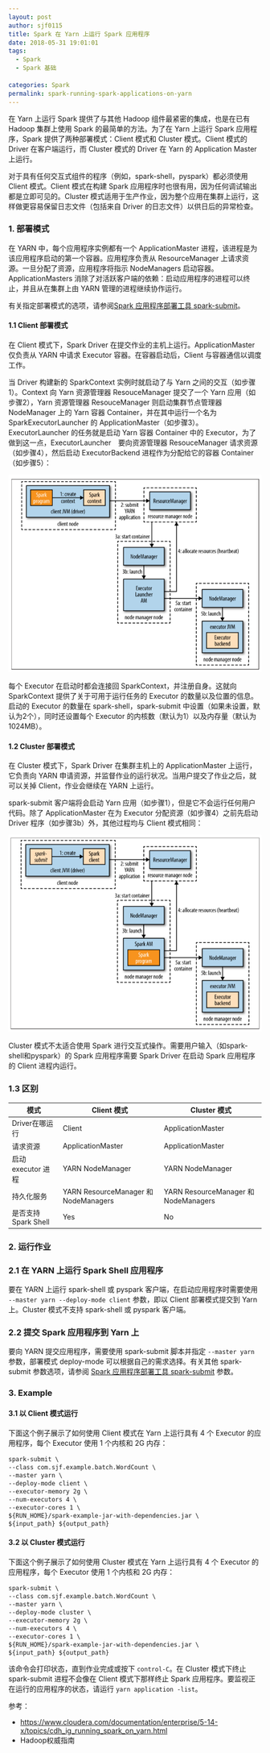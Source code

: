 ```yaml
---
layout: post
author: sjf0115
title: Spark 在 Yarn 上运行 Spark 应用程序
date: 2018-05-31 19:01:01
tags:
  - Spark
  - Spark 基础

categories: Spark
permalink: spark-running-spark-applications-on-yarn
---
```


在 Yarn 上运行 Spark 提供了与其他 Hadoop 组件最紧密的集成，也是在已有 Hadoop 集群上使用 Spark 的最简单的方法。为了在 Yarn 上运行 Spark 应用程序，Spark 提供了两种部署模式：Client 模式和 Cluster 模式。Client 模式的 Driver 在客户端运行，而 Cluster 模式的 Driver 在 Yarn 的 Application Master 上运行。

对于具有任何交互式组件的程序（例如，spark-shell，pyspark）都必须使用 Client 模式。Client 模式在构建 Spark 应用程序时也很有用，因为任何调试输出都是立即可见的。Cluster 模式适用于生产作业，因为整个应用在集群上运行，这样做更容易保留日志文件（包括来自 Driver 的日志文件）以供日后的异常检查。

### 1. 部署模式

在 YARN 中，每个应用程序实例都有一个 ApplicationMaster 进程，该进程是为该应用程序启动的第一个容器。应用程序负责从 ResourceManager 上请求资源。一旦分配了资源，应用程序将指示 NodeManagers 启动容器。ApplicationMasters 消除了对活跃客户端的依赖：启动应用程序的进程可以终止，并且从在集群上由 YARN 管理的进程继续协作运行。

有关指定部署模式的选项，请参阅[Spark 应用程序部署工具 spark-submit](https://smartsi.blog.csdn.net/article/details/55271395)。

#### 1.1 Client 部署模式

在 Client 模式下，Spark Driver 在提交作业的主机上运行。ApplicationMaster 仅负责从 YARN 中请求 Executor 容器。在容器启动后，Client 与容器通信以调度工作。

当 Driver 构建新的 SparkContext 实例时就启动了与 Yarn 之间的交互（如步骤1）。Context 向 Yarn 资源管理器 ResouceManager 提交了一个 Yarn 应用（如步骤2），Yarn 资源管理器 ResouceManager 则启动集群节点管理器 NodeManager 上的 Yarn 容器 Container，并在其中运行一个名为 SparkExecutorLauncher 的 ApplicationMaster（如步骤3）。ExecutorLauncher 的任务就是启动 Yarn 容器 Container 中的 Executor，为了做到这一点，ExecutorLauncher　要向资源管理器 ResouceManager 请求资源（如步骤4），然后启动 ExecutorBackend 进程作为分配给它的容器 Container（如步骤5）：

![](https://github.com/sjf0115/ImageBucket/blob/main/Spark/spark-base-running-spark-applications-on-yarn-1.png?raw=true)

每个 Executor 在启动时都会连接回 SparkContext，并注册自身。这就向 SparkContext 提供了关于可用于运行任务的 Executor 的数量以及位置的信息。启动的 Executor 的数量在 spark-shell，spark-submit 中设置（如果未设置，默认为2个），同时还设置每个 Executor 的内核数（默认为1）以及内存量（默认为1024MB）。

#### 1.2 Cluster 部署模式

在 Cluster 模式下，Spark Driver 在集群主机上的 ApplicationMaster 上运行，它负责向 YARN 申请资源，并监督作业的运行状况。当用户提交了作业之后，就可以关掉 Client，作业会继续在 YARN 上运行。

spark-submit 客户端将会启动 Yarn 应用（如步骤1），但是它不会运行任何用户代码。除了 ApplicationMaster 在为 Executor 分配资源（如步骤4）之前先启动 Driver 程序（如步骤3b）外，其他过程均与 Client 模式相同：

![](https://github.com/sjf0115/ImageBucket/blob/main/Spark/spark-base-running-spark-applications-on-yarn-2.png?raw=true)

Cluster 模式不太适合使用 Spark 进行交互式操作。需要用户输入（如spark-shell和pyspark）的 Spark 应用程序需要 Spark Driver 在启动 Spark 应用程序的 Client 进程内运行。

### 1.3 区别

模式 | Client 模式| Cluster 模式
---|---|---
Driver在哪运行| Client	|ApplicationMaster
请求资源	|ApplicationMaster	|ApplicationMaster
启动 executor 进程	|YARN NodeManager	|YARN NodeManager
持久化服务	|YARN ResourceManager 和 NodeManagers	|YARN ResourceManager 和 NodeManagers
是否支持Spark Shell	|Yes	|No

### 2. 运行作业

### 2.1 在 YARN 上运行 Spark Shell 应用程序

要在 YARN 上运行 spark-shell 或 pyspark 客户端，在启动应用程序时需要使用 `--master yarn --deploy-mode client` 参数，即以 Client 部署模式提交到 Yarn 上。Cluster 模式不支持 spark-shell 或 pyspark 客户端。

### 2.2 提交 Spark 应用程序到 Yarn 上

要向 YARN 提交应用程序，需要使用 spark-submit 脚本并指定 `--master yarn` 参数，部署模式 deploy-mode 可以根据自己的需求选择。有关其他 spark-submit 参数选项，请参阅 [Spark 应用程序部署工具 spark-submit](https://smartsi.blog.csdn.net/article/details/55271395) 参数。

### 3. Example

#### 3.1 以 Client 模式运行

下面这个例子展示了如何使用 Client 模式在 Yarn 上运行具有 4 个 Executor 的应用程序，每个 Executor 使用 1 个内核和 2G 内存：
```
spark-submit \
--class com.sjf.example.batch.WordCount \
--master yarn \
--deploy-mode client \
--executor-memory 2g \
--num-executors 4 \
--executor-cores 1 \
${RUN_HOME}/spark-example-jar-with-dependencies.jar \
${input_path} ${output_path}
```

#### 3.2 以 Cluster 模式运行

下面这个例子展示了如何使用 Cluster 模式在 Yarn 上运行具有 4 个 Executor 的应用程序，每个 Executor 使用 1 个内核和 2G 内存：
```
spark-submit \
--class com.sjf.example.batch.WordCount \
--master yarn \
--deploy-mode cluster \
--executor-memory 2g \
--num-executors 4 \
--executor-cores 1 \
${RUN_HOME}/spark-example-jar-with-dependencies.jar \
${input_path} ${output_path}
```
该命令会打印状态，直到作业完成或按下 `control-C`。在 Cluster 模式下终止 spark-submit 进程不会像在 Client 模式下那样终止 Spark 应用程序。要监视正在运行的应用程序的状态，请运行 `yarn application -list`。

参考：
- https://www.cloudera.com/documentation/enterprise/5-14-x/topics/cdh_ig_running_spark_on_yarn.html
- Hadoop权威指南
